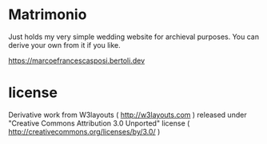 # Matrimonio
Just holds my very simple wedding website for archieval purposes. You can derive your own from it if you like.

https://marcoefrancescasposi.bertoli.dev

# license
Derivative work from W3layouts ( http://w3layouts.com ) released under "Creative Commons Attribution 3.0 Unported" license ( http://creativecommons.org/licenses/by/3.0/ )
